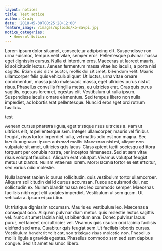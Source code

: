 ```yaml
---
layout: notices
title: Test notice
author: Craig
date: '2018-05-30T08:25:28+12:00'
feature_image: /images/uploads/kb-navpi.jpg
notice_categories:
  - General Notices
---
```

Lorem ipsum dolor sit amet, consectetur adipiscing elit. Suspendisse non urna euismod, tempus velit vitae, semper eros. Pellentesque pulvinar massa eget dignissim cursus. Nulla et interdum eros. Maecenas ut laoreet mauris, id sollicitudin lectus. Aenean fermentum massa vitae leo iaculis, a porta nisi sagittis. Etiam quis diam auctor, mollis dui sit amet, bibendum velit. Mauris ullamcorper felis quis vehicula aliquet. Ut luctus, urna vitae ornare condimentum, massa justo malesuada massa, eget ultricies purus nisl ut risus. Phasellus convallis fringilla metus, eu ultricies erat. Cras quis purus sagittis, egestas lorem et, egestas elit. Vestibulum ut nulla ipsum. Suspendisse iaculis ornare elementum. Sed tempus libero non nulla imperdiet, ac lobortis erat pellentesque. Nunc id eros eget orci rutrum facilisis.

test

Aenean cursus pharetra ligula, eget tristique risus ultricies a. Nam ut ultrices elit, at pellentesque sem. Integer ullamcorper, mauris vel finibus feugiat, risus tortor imperdiet nulla, vel mattis odio est non magna. Sed iaculis augue eu ipsum euismod mollis. Maecenas nisi mi, aliquet non vulputate sit amet, ultricies quis lacus. Class aptent taciti sociosqu ad litora torquent per conubia nostra, per inceptos himenaeos. Sed at sem vitae risus volutpat faucibus. Aliquam erat volutpat. Vivamus volutpat feugiat metus ut blandit. Nullam vitae nisi lorem. Morbi lacinia tortor eu elit efficitur, sed varius odio molestie.

Nulla laoreet sapien id purus sollicitudin, quis vestibulum tortor ullamcorper. Aliquam sollicitudin dui id cursus accumsan. Fusce ac euismod dui, nec sollicitudin ex. Nullam blandit massa nec leo commodo semper. Maecenas facilisis nibh eget elit sodales imperdiet. Vestibulum ut sem quam. Ut vehicula at ipsum et porttitor.

Ut tristique dignissim accumsan. Mauris eu vestibulum leo. Maecenas a consequat odio. Aliquam pulvinar diam metus, quis molestie lectus sagittis vel. Nunc sit amet lacinia nisl, ut bibendum ante. Donec pulvinar lacus purus, vel laoreet orci ultricies vel. Vivamus quis risus in orci lacinia facilisis eleifend sed urna. Curabitur quis feugiat sem. Ut facilisis lobortis cursus. Vestibulum hendrerit velit est, non tristique risus molestie non. Phasellus mollis ligula a gravida egestas. Phasellus commodo sem sed sem dapibus congue. Sed sit amet euismod libero.
